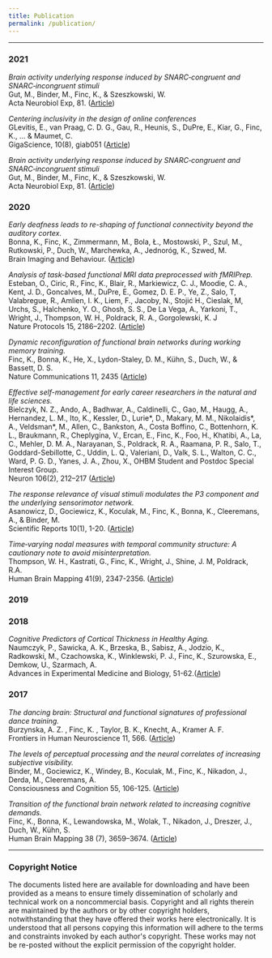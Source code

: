 ```yaml
---
title: Publication
permalink: /publication/
---
```


<hr>

### 2021

_Brain activity underlying response induced by SNARC‑congruent and SNARC‑incongruent stimuli_<br>
Gut, M., Binder, M., Finc, K., & Szeszkowski, W.<br>
Acta Neurobiol Exp, 81. ([Article](https://www.ane.pl/pdf/MSqWafYswkBGAepx.pdf))

_Centering inclusivity in the design of online conferences_<br>
GLevitis, E., van Praag, C. D. G., Gau, R., Heunis, S., DuPre, E., Kiar, G., Finc, K., ... & Maumet, C.<br>
GigaScience, 10(8), giab051 ([Article](https://watermark.silverchair.com/giab051.pdf?token=AQECAHi208BE49Ooan9kkhW_Ercy7Dm3ZL_9Cf3qfKAc485ysgAAAwYwggMCBgkqhkiG9w0BBwagggLzMIIC7wIBADCCAugGCSqGSIb3DQEHATAeBglghkgBZQMEAS4wEQQMmGFkea8MdFf77Z21AgEQgIICuVrbAh8uZbwZn_e6V1-dIYMH9WL0wCeWYOZ5L-k5r7MfMwgrSMvgd4ImhBvGJg3o9ej0w3OTIYwjobNFD9MhCjJSfMs7-MqMAXocOSg2pmXgPs0Hs49DYY4SVyl4LU-ldrfYiLuUfUK44QhbqgJEJad3ByBggJDaKyRWnMnF23mx11t6Bx8xrBlVrhRZRzExpwg_-MwV28s1-Mw9xSSyfRW80ZkvMkyfZmaY519oX8-a_7R32ATmLKYFwQzhcXPadAvUd9b0TZ7JkwZPeB6qTQTQi0_z9uUS3ol94ZS7esjwBg8YFutPkrxzCR6NPLy3CGS5KnzvslCzfdAJhKPF_rp_56gqV5otvE-wWsuTuoA-BXe2WYvChTCSiSpAZgR83ZRwvwkLZD_Ci9AzZmL0Ba0mosRuAWwRUC2rVbA8nxAP6iL1b37GUhQp8-GY-36QCDWX8jMHEK8Dj18XdqdeO7Oq6P8BqfGscDctu7TTUOstbg8syzc58yhpVxYpamtsbOAs-eBHUIyK7wakXfJi3SfaROHQKpKId3LKzW9Gv5JimkAWr2CGjgQINvMa5WUXVrsNdpDaRhLoitl15LFVZ797wQkf-U7TqtYs7fnkiX0heKfneD300JXstC4IjFWrXc1OTp3aOGsRVHKDxCkzxQI3vIMePnLUWEff8BF840gX-QBBGw37EES3rs3Xb_0x_cAYAqergyBfbkW48GGFXSy6pVGPGJgooZWjI7cu4mbT6pXSMGZPcgsCxzChA92Dqyatv4l-Ty_JetUGpgne-5cYh5DEe8OxTKCL9zE5Hml3CRGuF-4J_7ftxI6RaojnNgTGquTtz6T8VsEGWo7zwQ_THI6CO8Poup3WQ5FImxHi5Xgi_afokGm-1edhljhokyEWhQkORGLwieQDkNSd_IUawKa1YX4u-ts))

_Brain activity underlying response induced by SNARC‑congruent and SNARC‑incongruent stimuli_<br>
Gut, M., Binder, M., Finc, K., & Szeszkowski, W.<br>
Acta Neurobiol Exp, 81. ([Article](https://www.ane.pl/pdf/MSqWafYswkBGAepx.pdf))

### 2020

_Early deafness leads to re-shaping of functional connectivity beyond the auditory cortex._<br>
Bonna, K., Finc, K., Zimmermann, M., Bola, Ł., Mostowski, P., Szul, M., Rutkowski, P., Duch, W., Marchewka, A., Jednoróg, K., Szwed, M.<br>
Brain Imaging and Behaviour. ([Article](https://pubmed.ncbi.nlm.nih.gov/32700256/))

_Analysis of task-based functional MRI data preprocessed with fMRIPrep._<br>
Esteban, O., Ciric, R., Finc, K., Blair, R., Markiewicz, C. J., Moodie, C. A., Kent, J. D., Goncalves, M., DuPre, E., Gomez, D. E. P., Ye, Z., Salo, T, Valabregue, R., Amlien, I. K., Liem, F., Jacoby, N., Stojić H., Cieslak, M, Urchs, S., Halchenko, Y. O., Ghosh, S. S., De La Vega, A., Yarkoni, T., Wright, J., Thompson, W. H., Poldrack, R. A., Gorgolewski, K. J<br>
Nature Protocols 15, 2186–2202. ([Article](https://www.nature.com/articles/s41596-020-0327-3))

_Dynamic reconfiguration of functional brain networks during working memory training._<br>
Finc, K., Bonna, K., He, X., Lydon-Staley, D. M., Kühn, S., Duch, W., & Bassett, D. S.<br>
Nature Communications 11, 2435 ([Article](https://www.nature.com/articles/s41467-020-15631-z))

_Effective self-management for early career researchers in the natural and life sciences._<br>
Bielczyk, N. Z., Ando, A., Badhwar, A., Caldinelli, C., Gao, M., Haugg, A., Hernandez, L. M., Ito, K., Kessler, D., Lurie*, D., Makary, M. M., Nikolaidis*, A., Veldsman*, M., Allen, C., Bankston, A., Costa Boffino, C., Bottenhorn, K. L., Braukmann, R., Cheplygina, V., Ercan, E., Finc, K., Foo, H., Khatibi, A., La, C., Mehler, D. M. A., Narayanan, S., Poldrack, R. A., Raamana, P. R., Salo, T., Goddard-Sebillotte, C., Uddin, L. Q., Valeriani, D., Valk, S. L., Walton, C. C., Ward, P. G. D., Yanes, J. A., Zhou, X., OHBM Student and Postdoc Special Interest Group.<br>
Neuron 106(2), 212–217 ([Article](https://www.sciencedirect.com/science/article/pii/S0896627320302221))

_The response relevance of visual stimuli modulates the P3 component and the underlying sensorimotor network._<br>
Asanowicz, D., Gociewicz, K., Koculak, M., Finc, K., Bonna, K., Cleeremans, A., & Binder, M.<br>
Scientific Reports 10(1), 1-20. ([Article](https://www.nature.com/articles/s41598-020-60268-z))

_Time‐varying nodal measures with temporal community structure: A cautionary note to avoid misinterpretation._<br>
Thompson, W. H., Kastrati, G., Finc, K., Wright, J., Shine, J. M, Poldrack, R.A.<br>
Human Brain Mapping 41(9), 2347-2356. ([Article](https://onlinelibrary.wiley.com/doi/full/10.1002/hbm.24950))

### 2019

### 2018

_Cognitive Predictors of Cortical Thickness in Healthy Aging._<br>
Naumczyk, P., Sawicka, A. K., Brzeska, B., Sabisz, A., Jodzio, K., Radkowski, M., Czachowska, K., Winklewski, P. J., Finc, K., Szurowska, E., Demkow, U., Szarmach, A. <br>
Advances in Experimental Medicine and Biology, 51-62.([Article](https://pubmed.ncbi.nlm.nih.gov/30267304/))

### 2017

_The dancing brain: Structural and functional signatures of professional dance training._<br>
Burzynska, A. Z. , Finc, K. , Taylor, B. K., Knecht, A., Kramer A. F.<br>
Frontiers in Human Neuroscience 11, 566. ([Article](https://www.frontiersin.org/articles/10.3389/fnhum.2017.00566/full))

_The levels of perceptual processing and the neural correlates of increasing subjective visibility._<br>
Binder, M., Gociewicz, K., Windey, B., Koculak, M., Finc, K., Nikadon, J., Derda, M., Cleeremans, A.<br>
Consciousness and Cognition 55, 106-125. ([Article](https://pubmed.ncbi.nlm.nih.gov/28823896/))

_Transition of the functional brain network related to increasing cognitive demands._<br>
Finc, K., Bonna, K., Lewandowska, M., Wolak, T., Nikadon, J., Dreszer, J., Duch, W., Kühn, S. <br>
Human Brain Mapping 38 (7), 3659–3674. ([Article](https://pubmed.ncbi.nlm.nih.gov/28432773/))

<hr>

### Copyright Notice

The documents listed here are available for downloading and have been provided as a means to ensure timely dissemination of scholarly and technical work on a noncommercial basis. Copyright and all rights therein are maintained by the authors or by other copyright holders, notwithstanding that they have offered their works here electronically. It is understood that all persons copying this information will adhere to the terms and constraints invoked by each author's copyright. These works may not be re-posted without the explicit permission of the copyright holder.
